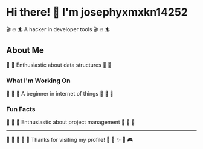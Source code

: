 # Hi there! 👋 I'm josephyxmxkn14252

🎬 🔥 🏄 A hacker in developer tools 🎬 🔥 🏄

## About Me
🌟 🎱 Enthusiastic about data structures 🌟 🎱

### What I'm Working On
🚣 🥁 🎽 A beginner in internet of things 🚣 🥁 🎽

### Fun Facts
🥋 🏑 🏏 Enthusiastic about project management 🥋 🏑 🏏

---
🥊 🏸 🎪 🎻 🚵 Thanks for visiting my profile! 🥋 🚵 ✨ 🎱 🎮
